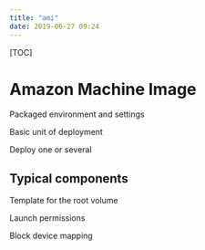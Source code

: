 ```yaml
---
title: "ami"
date: 2019-06-27 09:24
---
```

[TOC]





# Amazon Machine Image

Packaged environment and settings

Basic unit of deployment

Deploy one or several



## Typical components

Template for the root volume

Launch permissions

Block device mapping

